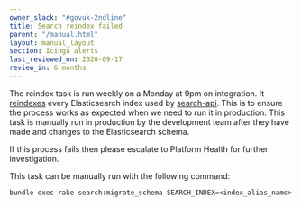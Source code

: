 ```yaml
---
owner_slack: "#govuk-2ndline"
title: Search reindex failed
parent: "/manual.html"
layout: manual_layout
section: Icinga alerts
last_reviewed_on: 2020-09-17
review_in: 6 months
---
```


The reindex task is run weekly on a Monday at 9pm on integration. It
[reindexes][reindexing] every Elasticsearch index used by [search-api][]. This is
to ensure the process works as expected when we need to run it in production.
This task is manually run in production by the development team after they have
made and changes to the Elasticsearch schema.

If this process fails then please escalate to Platform Health for further investigation.

This task can be manually run with the following command:

```
bundle exec rake search:migrate_schema SEARCH_INDEX=<index_alias_name>
```

[reindexing]: /manual/reindex-elasticsearch.html
[search-api]: /apps/search-api.html
